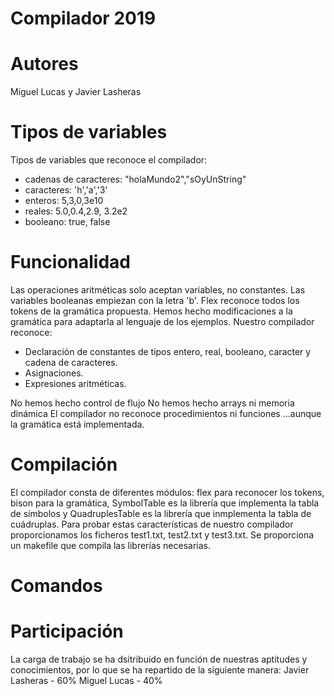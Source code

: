 # Compilador 2019
# Autores 
Miguel Lucas y Javier Lasheras

# Tipos de variables 
Tipos de variables que reconoce el compilador:
- cadenas de caracteres: "holaMundo2","sOyUnString"
- caracteres: 'h','a','3'
- enteros: 5,3,0,3e10
- reales: 5.0,0.4,2.9, 3.2e2
- booleano: true, false

# Funcionalidad
Las operaciones aritméticas solo aceptan variables, no constantes.
Las variables booleanas empiezan con la letra 'b'.
Flex reconoce todos los tokens de la gramática propuesta.
Hemos hecho modificaciones a la gramática para adaptarla al lenguaje de los ejemplos.
Nuestro compilador reconoce:
- Declaración de constantes de tipos entero, real, booleano, caracter y cadena de caracteres.
- Asignaciones.
- Expresiones aritméticas.

No hemos hecho control de flujo
No hemos hecho arrays ni memoria dinámica
El compilador no reconoce procedimientos ni funciones 
...aunque la gramática está implementada.

# Compilación
El compilador consta de diferentes módulos: flex para reconocer los tokens, bison para la gramática, SymbolTable es la librería que implementa la tabla de símbolos y QuadruplesTable es la librería que inmplementa la tabla de cuádruplas.
Para probar estas características de nuestro compilador proporcionamos los ficheros test1.txt, test2.txt y test3.txt.
Se proporciona un makefile que compila las librerías necesarias.

# Comandos

# Participación
La carga de trabajo se ha dsitribuido en función de nuestras aptitudes y conocimientos, por lo que se ha repartido de la siguiente manera:
Javier Lasheras - 60%
Miguel Lucas - 40%


